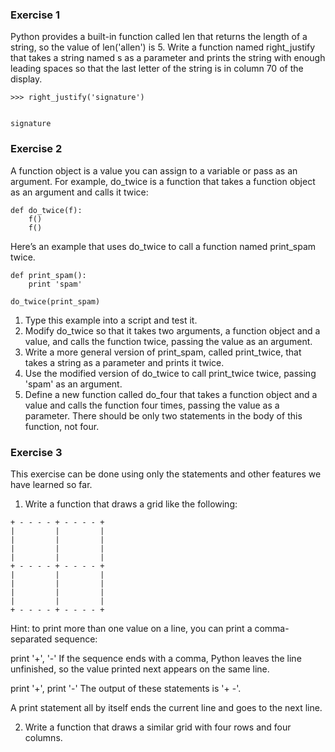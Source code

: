 ### Exercise 1

Python provides a built-in function called len that returns the length of a string,
so the value of len('allen') is 5. Write a function named right_justify that takes
a string named s as a parameter and prints the string with enough leading spaces so
that the last letter of the string is in column 70 of the display.

```
>>> right_justify('signature')

                                                                  signature
```                                                                 

### Exercise 2  
A function object is a value you can assign to a variable or pass as an argument. For example, do_twice is a function that takes a function object as an argument and calls it twice:

```
def do_twice(f):
    f()
    f()
```

Here’s an example that uses do_twice to call a function named print_spam twice.

```
def print_spam():
    print 'spam'

do_twice(print_spam)
```

1. Type this example into a script and test it.
2. Modify do_twice so that it takes two arguments, a function object and a value,
and calls the function twice, passing the value as an argument.
3. Write a more general version of print_spam, called print_twice, that takes a
string as a parameter and prints it twice.
4. Use the modified version of do_twice to call print_twice twice, passing 'spam'
as an argument.
5. Define a new function called do_four that takes a function object and a value
and calls the function four times, passing the value as a parameter. There should
be only two statements in the body of this function, not four.                                                                  

### Exercise 3
This exercise can be done using only the statements and other features we have learned so far.

1. Write a function that draws a grid like the following:

```
+ - - - - + - - - - +
|         |         |
|         |         |
|         |         |
|         |         |
+ - - - - + - - - - +
|         |         |
|         |         |
|         |         |
|         |         |
+ - - - - + - - - - +
```

Hint: to print more than one value on a line, you can print a comma-separated sequence:

print '+', '-'
If the sequence ends with a comma, Python leaves the line unfinished, so the value printed next appears on the same line.

print '+',
print '-'
The output of these statements is '+ -'.

A print statement all by itself ends the current line and goes to the next line.

2. Write a function that draws a similar grid with four rows and four columns.
